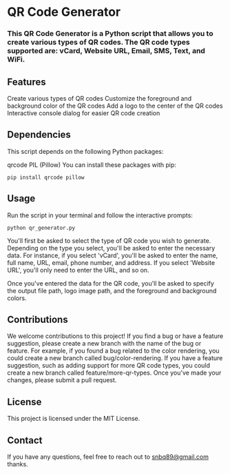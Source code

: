 # QR Code Generator
### This QR Code Generator is a Python script that allows you to create various types of QR codes. The QR code types supported are: vCard, Website URL, Email, SMS, Text, and WiFi.

## Features

Create various types of QR codes
Customize the foreground and background color of the QR codes
Add a logo to the center of the QR codes
Interactive console dialog for easier QR code creation


## Dependencies
This script depends on the following Python packages:

qrcode
PIL (Pillow)
You can install these packages with pip:

~~~
pip install qrcode pillow
~~~

## Usage
Run the script in your terminal and follow the interactive prompts:
~~~
python qr_generator.py
~~~

You'll first be asked to select the type of QR code you wish to generate. Depending on the type you select, you'll be asked to enter the necessary data. For instance, if you select 'vCard', you'll be asked to enter the name, full name, URL, email, phone number, and address. If you select 'Website URL', you'll only need to enter the URL, and so on.

Once you've entered the data for the QR code, you'll be asked to specify the output file path, logo image path, and the foreground and background colors.

## Contributions
We welcome contributions to this project! If you find a bug or have a feature suggestion, please create a new branch with the name of the bug or feature. For example, if you found a bug related to the color rendering, you could create a new branch called bug/color-rendering. If you have a feature suggestion, such as adding support for more QR code types, you could create a new branch called feature/more-qr-types. Once you've made your changes, please submit a pull request.

## License
This project is licensed under the MIT License.

## Contact
If you have any questions, feel free to reach out to snbq89@gmail.com thanks.

